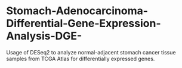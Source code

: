 # Stomach-Adenocarcinoma-Differential-Gene-Expression-Analysis-DGE-
Usage of DESeq2 to analyze normal-adjacent stomach cancer tissue samples from TCGA Atlas for differentially expressed genes. 
